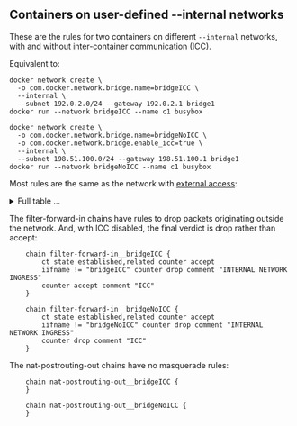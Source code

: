<!-- This is a generated file; DO NOT EDIT. -->

## Containers on user-defined --internal networks

These are the rules for two containers on different `--internal` networks, with and
without inter-container communication (ICC).

Equivalent to:

	docker network create \
	  -o com.docker.network.bridge.name=bridgeICC \
	  --internal \
	  --subnet 192.0.2.0/24 --gateway 192.0.2.1 bridge1
	docker run --network bridgeICC --name c1 busybox

	docker network create \
	  -o com.docker.network.bridge.name=bridgeNoICC \
	  -o com.docker.network.bridge.enable_icc=true \
	  --internal \
	  --subnet 198.51.100.0/24 --gateway 198.51.100.1 bridge1
	docker run --network bridgeNoICC --name c1 busybox

Most rules are the same as the network with [external access][0]:

<details>
<summary>Full table ...</summary>

    table ip docker-bridges {
    	map filter-forward-in-jumps {
    		type ifname : verdict
    		elements = { "docker0" : jump filter-forward-in__docker0,
    			     "bridgeICC" : jump filter-forward-in__bridgeICC,
    			     "bridgeNoICC" : jump filter-forward-in__bridgeNoICC }
    	}
    
    	map filter-forward-out-jumps {
    		type ifname : verdict
    		elements = { "docker0" : jump filter-forward-out__docker0,
    			     "bridgeICC" : jump filter-forward-out__bridgeICC,
    			     "bridgeNoICC" : jump filter-forward-out__bridgeNoICC }
    	}
    
    	map nat-postrouting-in-jumps {
    		type ifname : verdict
    		elements = { "docker0" : jump nat-postrouting-in__docker0,
    			     "bridgeICC" : jump nat-postrouting-in__bridgeICC,
    			     "bridgeNoICC" : jump nat-postrouting-in__bridgeNoICC }
    	}
    
    	map nat-postrouting-out-jumps {
    		type ifname : verdict
    		elements = { "docker0" : jump nat-postrouting-out__docker0,
    			     "bridgeICC" : jump nat-postrouting-out__bridgeICC,
    			     "bridgeNoICC" : jump nat-postrouting-out__bridgeNoICC }
    	}
    
    	chain filter-FORWARD {
    		type filter hook forward priority filter; policy accept;
    		oifname vmap @filter-forward-in-jumps
    		iifname vmap @filter-forward-out-jumps
    	}
    
    	chain nat-OUTPUT {
    		type nat hook output priority -100; policy accept;
    		ip daddr != 127.0.0.0/8 fib daddr type local counter jump nat-prerouting-and-output
    	}
    
    	chain nat-POSTROUTING {
    		type nat hook postrouting priority srcnat; policy accept;
    		iifname vmap @nat-postrouting-out-jumps
    		oifname vmap @nat-postrouting-in-jumps
    	}
    
    	chain nat-PREROUTING {
    		type nat hook prerouting priority dstnat; policy accept;
    		fib daddr type local counter jump nat-prerouting-and-output
    	}
    
    	chain nat-prerouting-and-output {
    	}
    
    	chain raw-PREROUTING {
    		type filter hook prerouting priority raw; policy accept;
    	}
    
    	chain filter-forward-in__docker0 {
    		ct state established,related counter accept
    		iifname "docker0" counter accept comment "ICC"
    		counter drop comment "UNPUBLISHED PORT DROP"
    	}
    
    	chain filter-forward-out__docker0 {
    		ct state established,related counter accept
    		counter accept comment "OUTGOING"
    	}
    
    	chain nat-postrouting-in__docker0 {
    	}
    
    	chain nat-postrouting-out__docker0 {
    		oifname != "docker0" ip saddr 172.17.0.0/16 counter masquerade comment "MASQUERADE"
    	}
    
    	chain filter-forward-in__bridgeICC {
    		ct state established,related counter accept
    		iifname != "bridgeICC" counter drop comment "INTERNAL NETWORK INGRESS"
    		counter accept comment "ICC"
    	}
    
    	chain filter-forward-out__bridgeICC {
    		ct state established,related counter accept
    		oifname != "bridgeICC" counter drop comment "INTERNAL NETWORK EGRESS"
    	}
    
    	chain nat-postrouting-in__bridgeICC {
    	}
    
    	chain nat-postrouting-out__bridgeICC {
    	}
    
    	chain filter-forward-in__bridgeNoICC {
    		ct state established,related counter accept
    		iifname != "bridgeNoICC" counter drop comment "INTERNAL NETWORK INGRESS"
    		counter drop comment "ICC"
    	}
    
    	chain filter-forward-out__bridgeNoICC {
    		ct state established,related counter accept
    		oifname != "bridgeNoICC" counter drop comment "INTERNAL NETWORK EGRESS"
    	}
    
    	chain nat-postrouting-in__bridgeNoICC {
    	}
    
    	chain nat-postrouting-out__bridgeNoICC {
    	}
    }
    

</details>

The filter-forward-in chains have rules to drop packets originating outside
the network. And, with ICC disabled, the final verdict is drop rather than
accept:

    	chain filter-forward-in__bridgeICC {
    		ct state established,related counter accept
    		iifname != "bridgeICC" counter drop comment "INTERNAL NETWORK INGRESS"
    		counter accept comment "ICC"
    	}

    	chain filter-forward-in__bridgeNoICC {
    		ct state established,related counter accept
    		iifname != "bridgeNoICC" counter drop comment "INTERNAL NETWORK INGRESS"
    		counter drop comment "ICC"
    	}


The nat-postrouting-out chains have no masquerade rules:

    	chain nat-postrouting-out__bridgeICC {
    	}

    	chain nat-postrouting-out__bridgeNoICC {
    	}


[0]: usernet-portmap.md
